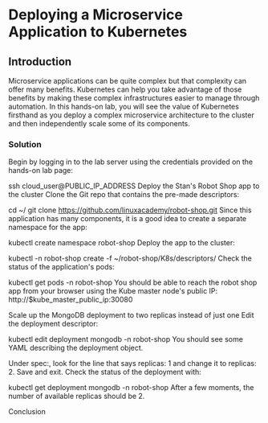 # Deploying a Microservice Application to Kubernetes

## Introduction

Microservice applications can be quite complex but that complexity can offer many benefits. Kubernetes can help you take advantage of those benefits by making these complex infrastructures easier to manage through automation. In this hands-on lab, you will see the value of Kubernetes firsthand as you deploy a complex microservice architecture to the cluster and then independently scale some of its components.

### Solution

Begin by logging in to the lab server using the credentials provided on the hands-on lab page:


ssh cloud_user@PUBLIC_IP_ADDRESS
Deploy the Stan's Robot Shop app to the cluster
Clone the Git repo that contains the pre-made descriptors:

cd ~/
git clone https://github.com/linuxacademy/robot-shop.git
Since this application has many components, it is a good idea to create a separate namespace for the app:

kubectl create namespace robot-shop
Deploy the app to the cluster:

kubectl -n robot-shop create -f ~/robot-shop/K8s/descriptors/
Check the status of the application's pods:

kubectl get pods -n robot-shop
You should be able to reach the robot shop app from your browser using the Kube master node's public IP:
http://$kube_master_public_ip:30080

Scale up the MongoDB deployment to two replicas instead of just one
Edit the deployment descriptor:

kubectl edit deployment mongodb -n robot-shop
You should see some YAML describing the deployment object.

Under spec:, look for the line that says replicas: 1 and change it to replicas: 2.
Save and exit.
Check the status of the deployment with:

kubectl get deployment mongodb -n robot-shop
After a few moments, the number of available replicas should be 2.

Conclusion